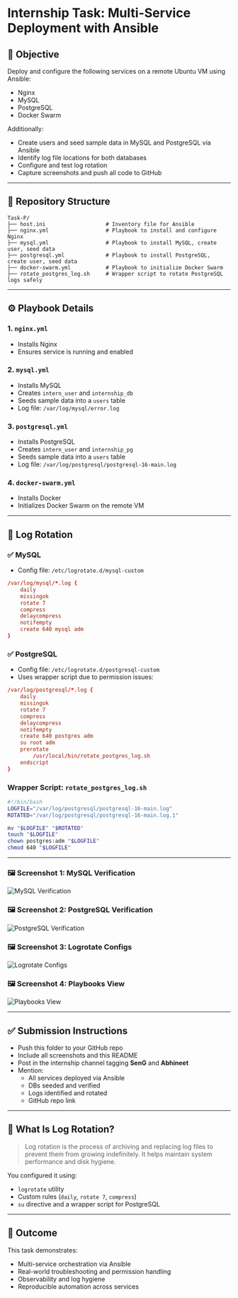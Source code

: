 # Internship Task: Multi-Service Deployment with Ansible

## 🧩 Objective

Deploy and configure the following services on a remote Ubuntu VM using Ansible:
- Nginx
- MySQL
- PostgreSQL
- Docker Swarm

Additionally:
- Create users and seed sample data in MySQL and PostgreSQL via Ansible
- Identify log file locations for both databases
- Configure and test log rotation
- Capture screenshots and push all code to GitHub

---

## 📁 Repository Structure

```
Task-P/
├── host.ini                   # Inventory file for Ansible
├── nginx.yml                  # Playbook to install and configure Nginx
├── mysql.yml                  # Playbook to install MySQL, create user, seed data
├── postgresql.yml             # Playbook to install PostgreSQL, create user, seed data
├── docker-swarm.yml           # Playbook to initialize Docker Swarm
├── rotate_postgres_log.sh     # Wrapper script to rotate PostgreSQL logs safely
```

---

## ⚙️ Playbook Details

### 1. `nginx.yml`
- Installs Nginx
- Ensures service is running and enabled

### 2. `mysql.yml`
- Installs MySQL
- Creates `intern_user` and `internship_db`
- Seeds sample data into a `users` table
- Log file: `/var/log/mysql/error.log`

### 3. `postgresql.yml`
- Installs PostgreSQL
- Creates `intern_user` and `internship_pg`
- Seeds sample data into a `users` table
- Log file: `/var/log/postgresql/postgresql-16-main.log`

### 4. `docker-swarm.yml`
- Installs Docker
- Initializes Docker Swarm on the remote VM

---

## 🔁 Log Rotation

### ✅ MySQL
- Config file: `/etc/logrotate.d/mysql-custom`
```conf
/var/log/mysql/*.log {
    daily
    missingok
    rotate 7
    compress
    delaycompress
    notifempty
    create 640 mysql adm
}
```

### ✅ PostgreSQL
- Config file: `/etc/logrotate.d/postgresql-custom`
- Uses wrapper script due to permission issues:
```conf
/var/log/postgresql/*.log {
    daily
    missingok
    rotate 7
    compress
    delaycompress
    notifempty
    create 640 postgres adm
    su root adm
    prerotate
        /usr/local/bin/rotate_postgres_log.sh
    endscript
}
```

### Wrapper Script: `rotate_postgres_log.sh`
```bash
#!/bin/bash
LOGFILE="/var/log/postgresql/postgresql-16-main.log"
ROTATED="/var/log/postgresql/postgresql-16-main.log.1"

mv "$LOGFILE" "$ROTATED"
touch "$LOGFILE"
chown postgres:adm "$LOGFILE"
chmod 640 "$LOGFILE"
```

---
### 🖼️ Screenshot 1: MySQL Verification
![MySQL Verification](screenshots/mysql_verification.jpg)

### 🖼️ Screenshot 2: PostgreSQL Verification
![PostgreSQL Verification](screenshots/postgresql_verification.jpg)

### 🖼️ Screenshot 3: Logrotate Configs
![Logrotate Configs](screenshots/logrotate_configs.jpg)

### 🖼️ Screenshot 4: Playbooks View
![Playbooks View](screenshots/playbooks_view.jpg)


---

## ✅ Submission Instructions

- Push this folder to your GitHub repo
- Include all screenshots and this README
- Post in the internship channel tagging **SenG** and **Abhineet**
- Mention:
  - All services deployed via Ansible
  - DBs seeded and verified
  - Logs identified and rotated
  - GitHub repo link

---

## 🧠 What Is Log Rotation?

> Log rotation is the process of archiving and replacing log files to prevent them from growing indefinitely. It helps maintain system performance and disk hygiene.

You configured it using:
- `logrotate` utility
- Custom rules (`daily`, `rotate 7`, `compress`)
- `su` directive and a wrapper script for PostgreSQL

---

## 🙌 Outcome

This task demonstrates:
- Multi-service orchestration via Ansible
- Real-world troubleshooting and permission handling
- Observability and log hygiene
- Reproducible automation across services

